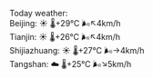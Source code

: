 Today weather:  
Beijing: ☀️   🌡️+29°C 🌬️↖4km/h  
Tianjin: ☀️   🌡️+26°C 🌬️↖4km/h  
Shijiazhuang: ☀️   🌡️+27°C 🌬️→4km/h  
Tangshan: ☁️   🌡️+25°C 🌬️↘5km/h  
